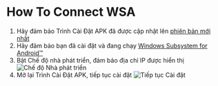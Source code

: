 # How To Connect WSA
1. Hãy đảm bảo Trình Cài Đặt APK đã được cập nhật lên [phiên bản mới nhất](https://www.microsoft.com/store/productId/9P2JFQ43FPPG "APK Installer")
2. Hãy đảm bảo bạn đã cài đặt và đang chạy [Windows Subsystem for Android™](https://www.microsoft.com/store/productId/9P3395VX91NR)
3. Bật Chế độ nhà phát triển, đảm bảo địa chỉ IP được hiển thị ![Chế độ Nhà phát triển](https://raw.githubusercontent.com/Paving-Base/APK-Installer/screenshots/Documents/Tutorials/How%20To%20Connect%20WSA/Images/Snipaste_2022-10-02_19-02-09.png)
4. Mở lại Trình Cài Đặt APK, tiếp tục cài đặt ![Tiếp tục Cài đặt](https://raw.githubusercontent.com/Paving-Base/APK-Installer/screenshots/Documents/Tutorials/How%20To%20Connect%20WSA/Images/Snipaste_2022-10-02_17-34-04.png)
